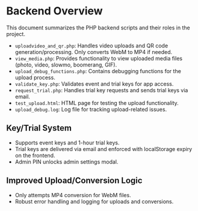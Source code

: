# Backend Overview

This document summarizes the PHP backend scripts and their roles in the project.

- `uploadvideo_and_qr.php`: Handles video uploads and QR code generation/processing. Only converts WebM to MP4 if needed.
- `view_media.php`: Provides functionality to view uploaded media files (photo, video, slowmo, boomerang, GIF).
- `upload_debug_functions.php`: Contains debugging functions for the upload process.
- `validate_key.php`: Validates event and trial keys for app access.
- `request_trial.php`: Handles trial key requests and sends trial keys via email.
- `test_upload.html`: HTML page for testing the upload functionality.
- `upload_debug.log`: Log file for tracking upload-related issues.

## Key/Trial System
- Supports event keys and 1-hour trial keys.
- Trial keys are delivered via email and enforced with localStorage expiry on the frontend.
- Admin PIN unlocks admin settings modal.

## Improved Upload/Conversion Logic
- Only attempts MP4 conversion for WebM files.
- Robust error handling and logging for uploads and conversions. 